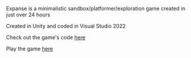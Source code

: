 Expanse is a minimalistic sandbox/platformer/exploration game created in just over 24 hours

Created in Unity and coded in Visual Studio 2022

Check out the game's code [here](https://github.com/Nathan-Amiri/Expanse/tree/main/Assets/Scripts)

Play the game [here](https://machine-box.itch.io/expanse)
